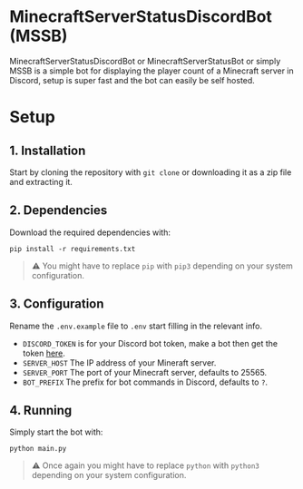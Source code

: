 # MinecraftServerStatusDiscordBot (MSSB)
MinecraftServerStatusDiscordBot or MinecraftServerStatusBot or simply MSSB is a simple bot for displaying the player count of a Minecraft server in Discord, setup is super fast and the bot can easily be self hosted.

# Setup
## 1. Installation
Start by cloning the repository with `git clone` or downloading it as a zip file and extracting it.

## 2. Dependencies
Download the required dependencies with:
```
pip install -r requirements.txt
```
> ⚠️ You might have to replace `pip` with `pip3` depending on your system configuration.

## 3. Configuration
Rename the `.env.example` file to `.env` start filling in the relevant info.
 - `DISCORD_TOKEN` is for your Discord bot token, make a bot then get the token [here](https://discord.com/developers/applications).
 - `SERVER_HOST` The IP address of your Mineraft server.
 - `SERVER_PORT` The port of your Minecraft server, defaults to 25565.
 - `BOT_PREFIX` The prefix for bot commands in Discord, defaults to `?`.

 ## 4. Running
 Simply start the bot with:
 ```
 python main.py
 ```
 > ⚠️ Once again you might have to replace `python` with `python3` depending on your system configuration.